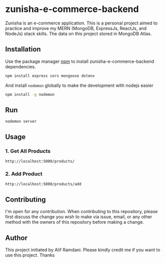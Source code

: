 # zunisha-e-commerce-backend

Zunisha is an e-commerce application. This is a personal project aimed to practice and improve my MERN (MongoDB, ExpressJs, ReactJs, and NodeJs) stack skills. The data on this project stored in MongoDB Atlas.

## Installation

Use the package manager [npm](https://www.npmjs.com/get-npm) to install zunisha-e-commerce-backend dependencies.

```bash
npm install express cors mongoose dotenv
```
And install `nodemon` globally to make the development with nodejs easier

```bash
npm install -g nodemon
```

## Run

```nodejs
nodemon server
```

## Usage
### 1. Get All Products
```
http://localhost:5000/products/
```
### 2. Add Product
```
http://localhost:5000/products/add
```

## Contributing

I'm open for any contribution. When contributing to this repository, please first discuss the change you wish to make via issue, email, or any other method with the owners of this repository before making a change.

## Author

This project initiated by Alif Ramdani. Please kindly credit me if you want to use this project. Thanks
